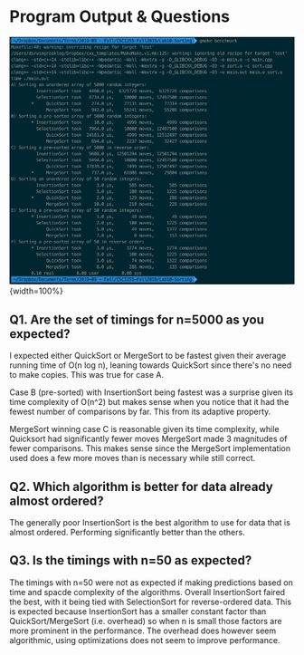 # Program Output & Questions

![Console Sample: fastest is starred \*.](./images/Console-sample.png){width=100%}


## Q1. Are the set of timings for n=5000 as you expected?

I expected either QuickSort or MergeSort to be fastest given their
average running time of O(n log n), leaning towards QuickSort since
there's no need to make copies. This was true for case A.

Case B (pre-sorted) with InsertionSort being fastest was a surprise
given its time complexity of O(n^2) but makes sense when you notice that
it had the fewest number of comparisons by far. This from its adaptive
property.

MergeSort winning case C is reasonable given its time complexity, while
Quicksort had significantly fewer moves MergeSort made 3 magnitudes of
fewer comparisons. This makes sense since the MergeSort implementation
used does a few more moves than is necessary while still correct.


## Q2. Which algorithm is better for data already almost ordered?

The generally poor InsertionSort is the best algorithm to use for data
that is almost ordered. Performing significantly better than the others.


## Q3. Is the timings with n=50 as expected?

The timings with n=50 were not as expected if making predictions based
on time and spacde complexity of the algorithms. Overall InsertionSort
faired the best, with it being tied with SelectionSort for
reverse-ordered data. This is expected because InsertionSort has a
smaller constant factor than QuickSort/MergeSort (i.e. overhead) so when
n is small those factors are more prominent in the performance.
The overhead does however seem algorithmic, using optimizations does not
seem to improve performance.
